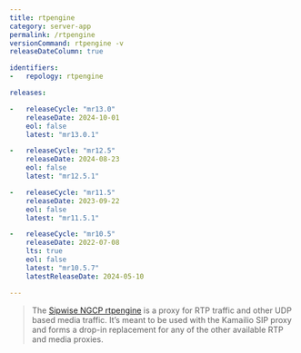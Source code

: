 ```yaml
---
title: rtpengine 
category: server-app
permalink: /rtpengine
versionCommand: rtpengine -v
releaseDateColumn: true

identifiers:
-   repology: rtpengine

releases:

-   releaseCycle: "mr13.0"
    releaseDate: 2024-10-01
    eol: false
    latest: "mr13.0.1"  

-   releaseCycle: "mr12.5"
    releaseDate: 2024-08-23
    eol: false
    latest: "mr12.5.1"

-   releaseCycle: "mr11.5"
    releaseDate: 2023-09-22
    eol: false
    latest: "mr11.5.1"

-   releaseCycle: "mr10.5"
    releaseDate: 2022-07-08
    lts: true
    eol: false
    latest: "mr10.5.7"
    latestReleaseDate: 2024-05-10

---
```


> The [Sipwise NGCP rtpengine](https://www.sipwise.com/products/rtpengine/) is a proxy for RTP traffic and other UDP based media traffic. 
> It’s meant to be used with the Kamailio SIP proxy and forms a drop-in replacement for any of the other available RTP and media proxies.


